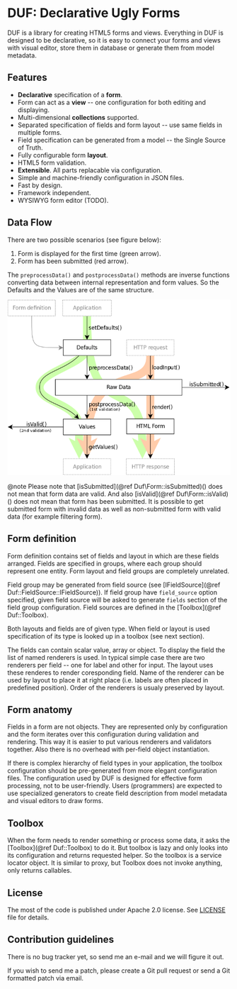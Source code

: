 DUF: Declarative Ugly Forms
============================

DUF is a library for creating HTML5 forms and views. Everything in DUF is
designed to be declarative, so it is easy to connect your forms and views with
visual editor, store them in database or generate them from model metadata.


Features
--------

  - **Declarative** specification of a **form**.
  - Form can act as a **view** -- one configuration for both editing and displaying.
  - Multi-dimensional **collections** supported.
  - Separated specification of fields and form layout -- use same fields in multiple forms.
  - Field specification can be generated from a model -- the Single Source of Truth.
  - Fully configurable form **layout**.
  - HTML5 form validation.
  - **Extensible**. All parts replacable via configuration.
  - Simple and machine-friendly configuration in JSON files.
  - Fast by design.
  - Framework independent.
  - WYSIWYG form editor (TODO).


Data Flow
---------

There are two possible scenarios (see figure below):

  1. Form is displayed for the first time (green arrow).
  2. Form has been submitted (red arrow).

The `preprocessData()` and `postprocessData()` methods are inverse functions
converting data between internal representation and form values. So the
Defaults and the Values are of the same structure.

![Data flow during form processing](doc/figures/data-flow.png)

@note Please note that [isSubmitted](@ref Duf\Form::isSubmitted)() does not
	mean that form data are valid. And also [isValid](@ref Duf\Form::isValid)()
	does not mean that form has been submitted. It is possible to get
	submitted form with invalid data as well as non-submitted form with
	valid data (for example filtering form).


Form definition
---------------

Form definition contains set of fields and layout in which are these fields
arranged. Fields are specified in groups, where each group should represent one
entity. Form layout and field groups are completely unrelated.

Field group may be generated from field source (see
[IFieldSource](@ref Duf::FieldSource::IFieldSource)). If field group have
`field_source` option specified, given field source will be asked to generate
`fields` section of the field group configuration. Field sources are defined in
the [Toolbox](@ref Duf::Toolbox).

Both layouts and fields are of given type. When field or layout is used
specification of its type is looked up in a toolbox (see next section).

The fields can contain scalar value, array or object. To display the field the
list of named renderers is used. In typical simple case there are two renderers
per field -- one for label and other for input. The layout uses these renderes
to render coresponding field. Name of the renderer can be used by layout to
place it at right place (i.e. labels are often placed in predefined position).
Order of the renderers is usualy preserved by layout.


Form anatomy
------------

Fields in a form are not objects. They are represented only by configuration
and the form iterates over this configuration during validation and rendering.
This way it is easier to put various renderers and validators together. Also
there is no overhead with per-field object instantiation.

If there is complex hierarchy of field types in your application, the toolbox
configuration should be pre-generated from more elegant configuration files.
The configuration used by DUF is designed for effective form processing, not to
be user-friendly. Users (programmers) are expected to use specialized
generators to create field description from model metadata and visual editors
to draw forms.


Toolbox
-------

When the form needs to render something or process some data, it asks the
[Toolbox](@ref Duf::Toolbox) to do it. But toolbox is lazy and only looks into its
configuration and returns requested helper. So the toolbox is a service locator
object. It is similar to proxy, but Toolbox does not invoke anything, only
returns callables.


License
-------

The most of the code is published under Apache 2.0 license. See
[LICENSE](doc/license.md) file for details.


Contribution guidelines
-----------------------

There is no bug tracker yet, so send me an e-mail and we will figure it out.

If you wish to send me a patch, please create a Git pull request or send a Git
formatted patch via email.

